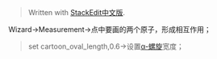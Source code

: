 > Written with [StackEdit中文版](https://stackedit.cn/).



Wizard→Measurement→点中要画的两个原子，形成相互作用；

>set cartoon_oval_length,0.6→设置[α-螺旋](https://zhida.zhihu.com/search?content_id=183740755&content_type=Article&match_order=1&q=%CE%B1-%E8%9E%BA%E6%97%8B&zhida_source=entity)宽度；

<!--stackedit_data:
eyJoaXN0b3J5IjpbOTExNzMwMDc2XX0=
-->